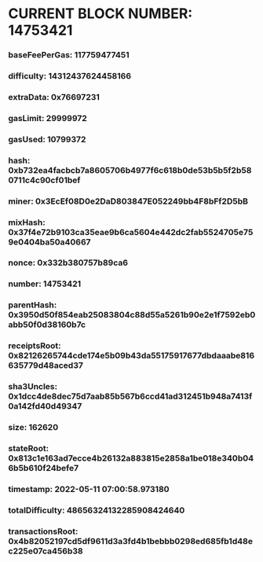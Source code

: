 # CURRENT BLOCK NUMBER: 14753421

### baseFeePerGas: 117759477451
### difficulty: 14312437624458166
### extraData: 0x76697231
### gasLimit: 29999972
### gasUsed: 10799372
### hash: 0xb732ea4facbcb7a8605706b4977f6c618b0de53b5b5f2b580711c4c90cf01bef
### miner: 0x3EcEf08D0e2DaD803847E052249bb4F8bFf2D5bB
### mixHash: 0x37f4e72b9103ca35eae9b6ca5604e442dc2fab5524705e759e0404ba50a40667
### nonce: 0x332b380757b89ca6
### number: 14753421
### parentHash: 0x3950d50f854eab25083804c88d55a5261b90e2e1f7592eb0abb50f0d38160b7c
### receiptsRoot: 0x82126265744cde174e5b09b43da55175917677dbdaaabe816635779d48aced37
### sha3Uncles: 0x1dcc4de8dec75d7aab85b567b6ccd41ad312451b948a7413f0a142fd40d49347
### size: 162620
### stateRoot: 0x813c1e163ad7ecce4b26132a883815e2858a1be018e340b046b5b610f24befe7
### timestamp: 2022-05-11 07:00:58.973180
### totalDifficulty: 48656324132285908424640
### transactionsRoot: 0x4b82052197cd5df9611d3a3fd4b1bebbb0298ed685fb1d48ec225e07ca456b38
